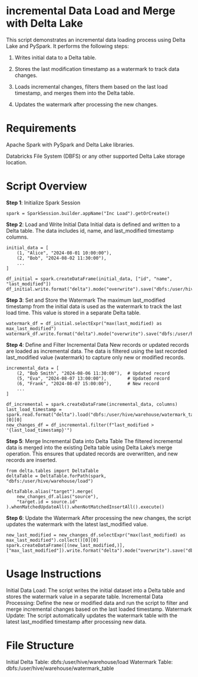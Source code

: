 # incremental Data Load and Merge with Delta Lake
This script demonstrates an incremental data loading process using Delta Lake and PySpark. It performs the following steps:

1) Writes initial data to a Delta table.

2) Stores the last modification timestamp as a watermark to track data changes.

3) Loads incremental changes, filters them based on the last load timestamp, and merges them into the Delta table.

4) Updates the watermark after processing the new changes.

# Requirements
Apache Spark with PySpark and Delta Lake libraries.

Databricks File System (DBFS) or any other supported Delta Lake storage location.

# Script Overview
**Step 1**: Initialize Spark Session

    spark = SparkSession.builder.appName("Inc Load").getOrCreate()

**Step 2**: Load and Write Initial Data
    Initial data is defined and written to a Delta table. The data includes id, name, and last_modified timestamp columns.
    
    initial_data = [
        (1, "Alice", "2024-08-01 10:00:00"),
        (2, "Bob", "2024-08-02 11:30:00"),
        ...
    ]

    df_initial = spark.createDataFrame(initial_data, ["id", "name", "last_modified"])
    df_initial.write.format("delta").mode("overwrite").save("dbfs:/user/hive/warehouse/load")

**Step 3**: Set and Store the Watermark
    The maximum last_modified timestamp from the initial data is used as the watermark to track the last load time. This value is stored in a separate Delta table.
    
    watermark_df = df_initial.selectExpr("max(last_modified) as max_last_modified")
    watermark_df.write.format("delta").mode("overwrite").save("dbfs:/user/hive/warehouse/watermark_table")

**Step 4**: Define and Filter Incremental Data
New records or updated records are loaded as incremental data. The data is filtered using the last recorded last_modified value (watermark) to capture only new or modified records.

    incremental_data = [
        (2, "Bob Smith", "2024-08-06 11:30:00"),  # Updated record
        (5, "Eva", "2024-08-07 13:00:00"),        # Updated record
        (6, "Frank", "2024-08-07 15:00:00"),      # New record
        ...
    ]

    df_incremental = spark.createDataFrame(incremental_data, columns)
    last_load_timestamp = spark.read.format("delta").load("dbfs:/user/hive/warehouse/watermark_table").selectExpr("max(max_last_modified)").collect()[0][0]
    new_changes_df = df_incremental.filter(f"last_modified > '{last_load_timestamp}'")

**Step 5**: Merge Incremental Data into Delta Table
The filtered incremental data is merged into the existing Delta table using Delta Lake’s merge operation. This ensures that updated records are overwritten, and new records are inserted.

    from delta.tables import DeltaTable
    deltaTable = DeltaTable.forPath(spark, "dbfs:/user/hive/warehouse/load")

    deltaTable.alias("target").merge(
        new_changes_df.alias("source"),
        "target.id = source.id"
    ).whenMatchedUpdateAll().whenNotMatchedInsertAll().execute()

**Step 6**: Update the Watermark
After processing the new changes, the script updates the watermark with the latest last_modified value.
    
    new_last_modified = new_changes_df.selectExpr("max(last_modified) as max_last_modified").collect()[0][0]
    spark.createDataFrame([(new_last_modified,)], ["max_last_modified"]).write.format("delta").mode("overwrite").save("dbfs:/user/hive/warehouse/watermark_table")

# Usage Instructions
Initial Data Load: The script writes the initial dataset into a Delta table and stores the watermark value in a separate table.
Incremental Data Processing: Define the new or modified data and run the script to filter and merge incremental changes based on the last loaded timestamp.
Watermark Update: The script automatically updates the watermark table with the latest last_modified timestamp after processing new data.
# File Structure
Initial Delta Table: dbfs:/user/hive/warehouse/load
Watermark Table: dbfs:/user/hive/warehouse/watermark_table
